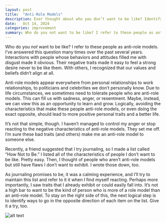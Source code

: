 ```yaml
---
layout: post
title:  "Anti-Role Models"
description: Ever thought about who you don’t want to be like? Identifying 'anti-role models'—those whose traits you find negative—can be a powerful tool for personal growth. Creating a 'How Not to Be' list helps you clarify qualities to avoid, guiding you to become a better version of yourself. Try it and see how avoiding these traits can positively shape your own path.
date:   Oct 14, 2024
categories: improvement
summary: Who do you not want to be like? I refer to these people as anti-role models. I’ve answered this question many times over the past several years. Interactions with people whose behaviors and attitudes filled me with disgust made it obvious. Their negative traits made it easy to feel a strong desire never to be like them. With others...
---
```


Who do you _not_ want to be like? I refer to these people as anti-role models. I’ve answered this question many times over the past several years. Interactions with people whose behaviors and attitudes filled me with disgust made it obvious. Their negative traits made it easy to feel a strong desire never to be like them. With others, I recognized that our values and beliefs didn’t align at all. 

Anti-role models appear everywhere from personal relationships to work relationships, to politicians and celebrities we don’t personally know. Due to life circumstances, we sometimes need to tolerate people who are anti-role models. This can fill us with sadness, anger, or resentment. Maybe, instead, we can view this as an opportunity to learn and grow. Logically, avoiding the characteristics that make these people anti-role models, or even doing the exact opposite, should lead to more positive personal traits and a better life.

It’s not that simple, though. I haven’t managed to control my anger or stop reacting to the negative characteristics of anti-role models. They set me off. I’m sure these bad traits (and others) make me an anti-role model to someone else. 

Recently, a friend suggested that I try journaling, so I made a list called “How Not to Be.” I listed  all of the characteristics of people I don’t want to be like. Pretty easy. Then, I thought of people who aren’t anti-role models but still have flaws I don’t want to exhibit. I wrote those down, too.

As journaling promises to be, it was a calming experience, and I’ll try to maintain this list and refer to it it when I find myself reacting. Perhaps more importantly, I saw traits that I already exhibit or could easily fall into. It’s not a high bar to want to be the kind of person who is more of a role model than an anti-role model. To stay on the right side of this, the next logical step is to identify ways to go in the opposite direction of each item on the list. Give it a try, too.
 
![alt text](/images/how_not_to_be.jpg "Title")
